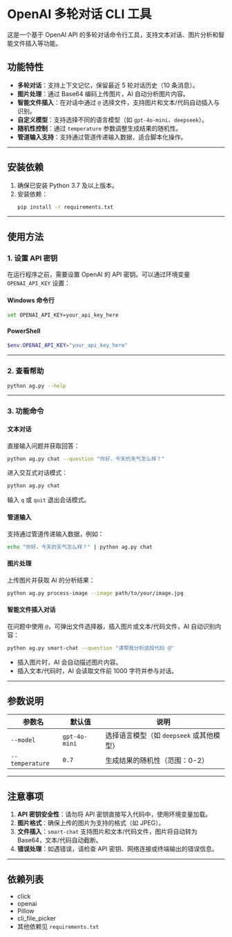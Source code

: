 # OpenAI 多轮对话 CLI 工具

这是一个基于 OpenAI API 的多轮对话命令行工具，支持文本对话、图片分析和智能文件插入等功能。

## 功能特性

- **多轮对话**：支持上下文记忆，保留最近 5 轮对话历史（10 条消息）。
- **图片处理**：通过 Base64 编码上传图片，AI 自动分析图片内容。
- **智能文件插入**：在对话中通过 `@` 选择文件，支持图片和文本/代码自动插入与识别。
- **自定义模型**：支持选择不同的语言模型（如 `gpt-4o-mini`、`deepseek`）。
- **随机性控制**：通过 `temperature` 参数调整生成结果的随机性。
- **管道输入支持**：支持通过管道传递输入数据，适合脚本化操作。

---

## 安装依赖

1. 确保已安装 Python 3.7 及以上版本。
2. 安装依赖：
   ```bash
   pip install -r requirements.txt
   ```

---

## 使用方法

### 1. 设置 API 密钥

在运行程序之前，需要设置 OpenAI 的 API 密钥。可以通过环境变量 `OPENAI_API_KEY` 设置：

#### Windows 命令行
```bash
set OPENAI_API_KEY=your_api_key_here
```

#### PowerShell
```powershell
$env:OPENAI_API_KEY="your_api_key_here"
```

---

### 2. 查看帮助

```bash
python ag.py --help
```

---

### 3. 功能命令

#### **文本对话**
直接输入问题并获取回答：
```bash
python ag.py chat --question "你好，今天的天气怎么样？"
```

进入交互式对话模式：
```bash
python ag.py chat
```
输入 `q` 或 `quit` 退出会话模式。

#### **管道输入**
支持通过管道传递输入数据，例如：
```bash
echo "你好，今天的天气怎么样？" | python ag.py chat
```

#### **图片处理**
上传图片并获取 AI 的分析结果：
```bash
python ag.py process-image --image path/to/your/image.jpg
```

#### **智能文件插入对话**
在问题中使用 `@`，可弹出文件选择器，插入图片或文本/代码文件，AI 自动识别内容：
```bash
python ag.py smart-chat --question "请帮我分析这段代码 @"
```
- 插入图片时，AI 会自动描述图片内容。
- 插入文本/代码时，AI 会读取文件前 1000 字符并参与对话。

---

## 参数说明

| 参数名         | 默认值         | 说明                                   |
|----------------|----------------|----------------------------------------|
| `--model`      | `gpt-4o-mini`  | 选择语言模型（如 `deepseek` 或其他模型）|
| `--temperature`| `0.7`          | 生成结果的随机性（范围：0-2）          |

---

## 注意事项

1. **API 密钥安全性**：请勿将 API 密钥直接写入代码中，使用环境变量加载。
2. **图片格式**：确保上传的图片为支持的格式（如 JPEG）。
3. **文件插入**：`smart-chat` 支持图片和文本/代码文件，图片将自动转为 Base64，文本/代码自动截断。
4. **错误处理**：如遇错误，请检查 API 密钥、网络连接或终端输出的错误信息。

---

## 依赖列表

- click
- openai
- Pillow
- cli_file_picker
- 其他依赖见 `requirements.txt`